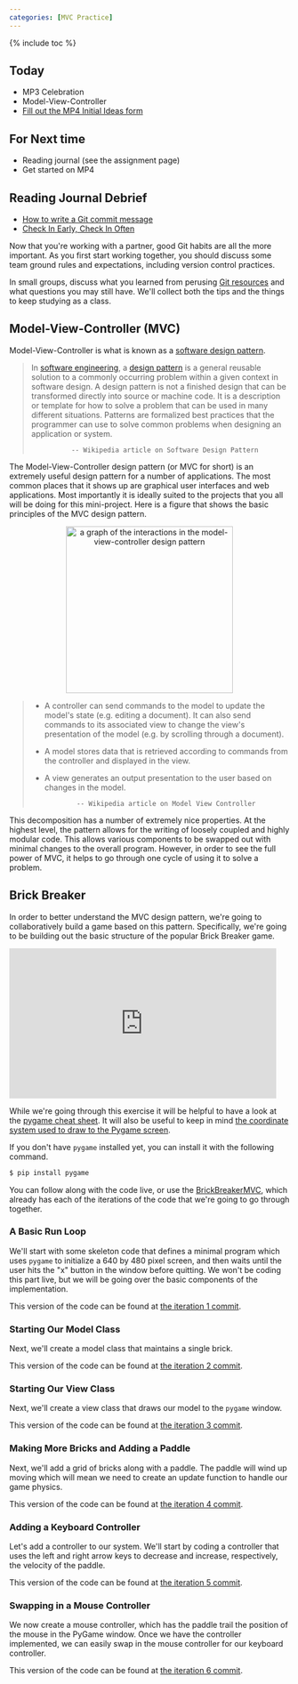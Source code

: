 ```yaml
---
categories: [MVC Practice]
---
```


{% include toc %}

## Today

* MP3 Celebration
* Model-View-Controller
* [Fill out the MP4 Initial Ideas form](https://goo.gl/forms/b7kBjyz5goALjDxk2) 

## For Next time
* Reading journal (see the assignment page)
* Get started on MP4

## Reading Journal Debrief

 * [How to write a Git commit message](https://chris.beams.io/posts/git-commit/)
 * [Check In Early, Check In Often](https://blog.codinghorror.com/check-in-early-check-in-often/)

Now that you're working with a partner, good Git habits are all the more important. As you first start working together, you should discuss some team ground rules and expectations, including version control practices.

In small groups, discuss what you learned from perusing [Git resources](/resources/#git) and what questions you may still have. We'll collect both the tips and the things to keep studying as a class.

## Model-View-Controller (MVC)
Model-View-Controller is what is known as a [software design pattern](https://en.wikipedia.org/wiki/Software_design_pattern).

> In [software engineering](https://en.wikipedia.org/wiki/Software_engineering), a [design pattern](https://en.wikipedia.org/wiki/Design_pattern) is a general reusable solution to a commonly occurring problem within a given context in software design. A design pattern is not a finished design that can be transformed directly into source or machine code. It is a description or template for how to solve a problem that can be used in many different situations. Patterns are formalized best practices that the programmer can use to solve common problems when designing an application or system.
>
>               -- Wikipedia article on Software Design Pattern

The Model-View-Controller design pattern (or MVC for short) is an extremely useful design pattern for a number of applications.  The most common places that it shows up are graphical user interfaces and web applications.  Most importantly it is ideally suited to the projects that you all will be doing for this mini-project.  Here is a figure that shows the basic principles of the MVC design pattern.

<p align="center">
<img src="https://upload.wikimedia.org/wikipedia/commons/thumb/a/a0/MVC-Process.svg/500px-MVC-Process.svg.png" width="300" alt="a graph of the interactions in the model-view-controller design pattern"/></p>

> * A controller can send commands to the model to update the model's state (e.g. editing a document). It can also send commands to its associated view to change the view's presentation of the model (e.g. by scrolling through a document).
> * A model stores data that is retrieved according to commands from the controller and displayed in the view.
> * A view generates an output presentation to the user based on changes in the model.
>
>               -- Wikipedia article on Model View Controller

This decomposition has a number of extremely nice properties.  At the highest level, the pattern allows for the writing of loosely coupled and highly modular code.  This allows various components to be swapped out with minimal changes to the overall program.  However, in order to see the full power of MVC, it helps to go through one cycle of using it to solve a problem.

## Brick Breaker

In order to better understand the MVC design pattern, we're going to collaboratively build a game based on this pattern.  Specifically, we're going to be building out the basic structure of the popular Brick Breaker game.

<div class="sites-embed-align-center-wrapping-off"><div class="sites-embed-border-off sites-embed" style="width:480px;"><div class="sites-embed-content sites-embed-type-youtube"><iframe title="YouTube video player" class="youtube-player" type="text/html" src="https://www.youtube.com/embed/JRAPnuwnpRs?rel=0&amp;wmode=opaque" frameborder="0" allowFullScreen="true" width="480" height="270"></iframe></div></div></div>

While we're going through this exercise it will be helpful to have a look at the [pygame cheat sheet](http://inventwithpython.com/blogstatic/pygamecheatsheet.png?27f655).  It will also be useful to keep in mind [the coordinate system used to draw to the Pygame screen](https://www.pygame.org/docs/ref/display.html).

If you don't have `pygame` installed yet, you can install it with the following command.

```bash
$ pip install pygame
```

You can follow along with the code live, or use the [BrickBreakerMVC](https://github.com/sd18spring/BrickBreakerMVC), which already has each of the iterations of the code that we're going to go through together.

### A Basic Run Loop

We'll start with some skeleton code that defines a minimal program which uses `pygame` to initialize a 640 by 480 pixel screen, and then waits until the user hits the "x" button in the window before quitting.  We won't be coding this part live, but we will be going over the basic components of the implementation.

This version of the code can be found at [the iteration 1 commit](https://github.com/sd18spring/BrickBreakerMVC/commit/a8a7a2f9f2e76d1dd24243f574b129bbf2b22f18#diff-4903085fab579727a90043d920d039f9).

### Starting Our Model Class

Next, we'll create a model class that maintains a single brick.

This version of the code can be found at [the iteration 2 commit](https://github.com/sd18spring/BrickBreakerMVC/commit/247ba70d5be5c1da2351fe34efe58db1c72cc6b3#diff-4903085fab579727a90043d920d039f9).

### Starting Our View Class

Next, we'll create a view class that draws our model to the `pygame` window.

This version of the code can be found at [the iteration 3 commit](https://github.com/sd18spring/BrickBreakerMVC/commit/068b5d9853b5bdf07ebb9f13675b79e52bb3e677#diff-4903085fab579727a90043d920d039f9).

### Making More Bricks and Adding a Paddle

Next, we'll add a grid of bricks along with a paddle.  The paddle will wind up moving which will mean we need to create an update function to handle our game physics.

This version of the code can be found at [the iteration 4 commit](https://github.com/sd18spring/BrickBreakerMVC/commit/2a11289fdddc9c97a14413538adcc2b4e53d0905).

### Adding a Keyboard Controller

Let's add a controller to our system.  We'll start by coding a controller that uses the left and right arrow keys to decrease and increase, respectively, the velocity of the paddle.

This version of the code can be found at [the iteration 5 commit](https://github.com/sd18spring/BrickBreakerMVC/commit/f87c232d8ee2b3dd85c498d0520a4edac9a36cc7).

### Swapping in a Mouse Controller

We now create a mouse controller, which has the paddle trail the position of the mouse in the PyGame window.  Once we have the controller implemented, we can easily  swap in the mouse controller for our keyboard controller.

This version of the code can be found at [the iteration 6 commit](https://github.com/sd18spring/BrickBreakerMVC/commit/6cd913280a5ea74a2712337abad100ee4e69f928).
